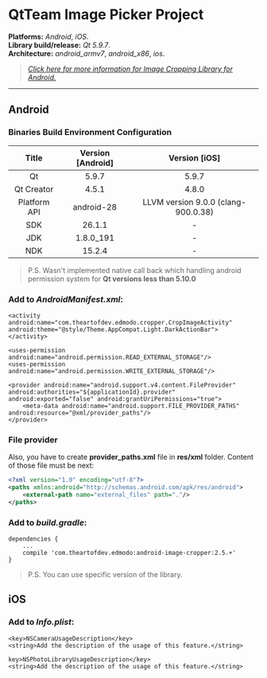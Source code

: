 # QtTeam Image Picker Project

**Platforms:** *Android*, *iOS*.<br />
**Library build/release:** *Qt 5.9.7*.<br />
**Architecture:** *android_armv7*, *android_x86*, *ios*.<br />

> *[Click here for more information for Image Cropping Library for Android.](https://github.com/ArthurHub/Android-Image-Cropper)*

---

## Android

### Binaries Build Environment Configuration
| Title        | Version [Android] | Version [iOS] |
| :----------: | :---------------: | :-----------: |
| Qt           | 5.9.7             |  5.9.7        |
| Qt Creator   | 4.5.1             |  4.8.0        |
| Platform API | android-28        |  LLVM version 9.0.0 (clang-900.0.38) |
| SDK          | 26.1.1            |  -            |
| JDK          | 1.8.0_191         |  -            |
| NDK          | 15.2.4            |  -            |

> P.S. Wasn't implemented native call back which handling android permission system for **Qt versions less than 5.10.0**

### Add to *AndroidManifest.xml*:

    <activity android:name="com.theartofdev.edmodo.cropper.CropImageActivity" android:theme="@style/Theme.AppCompat.Light.DarkActionBar">
    </activity>

    <uses-permission android:name="android.permission.READ_EXTERNAL_STORAGE"/>
    <uses-permission android:name="android.permission.WRITE_EXTERNAL_STORAGE"/>

    <provider android:name="android.support.v4.content.FileProvider" android:authorities="${applicationId}.provider" android:exported="false" android:grantUriPermissions="true">
        <meta-data android:name="android.support.FILE_PROVIDER_PATHS" android:resource="@xml/provider_paths"/>
    </provider>

### File provider

Also, you have to create **provider_paths.xml** file in **res/xml** folder. Content of those file must be next:

```xml
<?xml version="1.0" encoding="utf-8"?>
<paths xmlns:android="http://schemas.android.com/apk/res/android">
    <external-path name="external_files" path="."/>
</paths>
```

### Add to *build.gradle*:
    dependencies {
        ...
        compile 'com.theartofdev.edmodo:android-image-cropper:2.5.+'
    }

> P.S. You can use specific version of the library.

## iOS

### Add to *Info.plist*:

    <key>NSCameraUsageDescription</key>
    <string>Add the description of the usage of this feature.</string>

    key>NSPhotoLibraryUsageDescription</key>
    <string>Add the description of the usage of this feature.</string>
